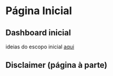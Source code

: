 # Página Inicial


## Dashboard inicial

ideias do escopo inicial [aqui](https://github.com/lab-mg/automatizacoes/issues/9#issue-1928943357)

## Disclaimer (página à parte)


